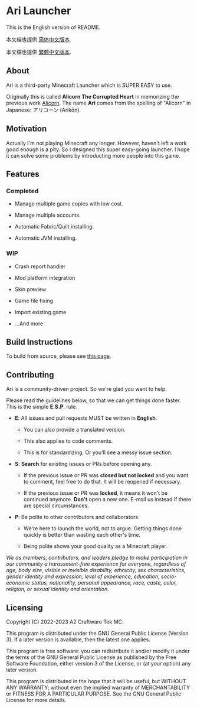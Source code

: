 # Ari Launcher

This is the English version of README.

本文档也提供 [简体中文版本](./docs/README-CN.md).

本文檔也提供 [繁體中文版本](./docs/README-TW.md).

## About

Ari is a third-party Minecraft Launcher which is SUPER EASY to use.

Originally this is called **Alicorn The Corrupted Heart** in memorizing the previous work [Alicorn](https://github.com/Andy-K-Sparklight/Alicorn). The name **Ari** comes from the spelling of "Alicorn" in Japanese: アリコーン (Arikōn).

## Motivation

Actually I'm not playing Minecraft any longer. However, haven't left a work good enough is a pity. So I designed this super easy-going launcher. I hope it can solve some problems by introducting more people into this game.

## Features

### Completed

- Manage multiple game copies with low cost.

- Manage multiple accounts.

- Automatic Fabric/Quilt installing.

- Automatic JVM installing.

### WIP

- Crash report handler

- Mod platform integration

- Skin preview

- Game file fixing

- Import existing game

- ...And more

## Build Instructions

To build from source, please see [this page](./docs/Build.md).

## Contributing

Ari is a community-driven project. So we're glad you want to help.

Please read the guidelines below, so that we can get things done faster. This is the simple **E.S.P.** rule.

- **E**: All issues and pull requests MUST be written in **English**.
  
  - You can also provide a translated version.
  
  - This also applies to code comments.
  
  - This is for standardizing. Or you'll see a messy issue section.

- **S**: **Search** for existing issues or PRs before opening any.
  
  - If the previous issue or PR was **closed but not locked** and you want to comment, feel free to do that. It will be reopened if necessary.
  
  - If the previous issue or PR was **locked**, it means it won't be continued anymore. **Don't** open a new one. E-mail us instead if there are special circumstances.

- **P**: Be polite to other contributors and collaborators.
  
  - We're here to launch the world, not to argue. Getting things done quickly is better than wasting each other's time.
  
  - Being polite shows your good quality as a Minecraft player.

*We as members, contributors, and leaders pledge to make participation in our community a harassment-free experience for everyone, regardless of age, body size, visible or invisible disability, ethnicity, sex characteristics, gender identity and expression, level of experience, education, socio-economic status, nationality, personal appearance, race, caste, color, religion, or sexual identity and orientation.*

## Licensing

Copyright (C) 2022-2023 A2 Craftware Tek MC.

This program is distributed under the GNU General Public License (Version 3). If a later version is available, then the latest one applies.

This program is free software: you can redistribute it and/or modify it under the terms of the GNU General Public License as published by the Free Software Foundation, either version 3 of the License, or (at your option) any later version.

This program is distributed in the hope that it will be useful, but WITHOUT ANY WARRANTY; without even the implied warranty of MERCHANTABILITY or FITNESS FOR A PARTICULAR PURPOSE. See the GNU General Public License for more details.

# 
